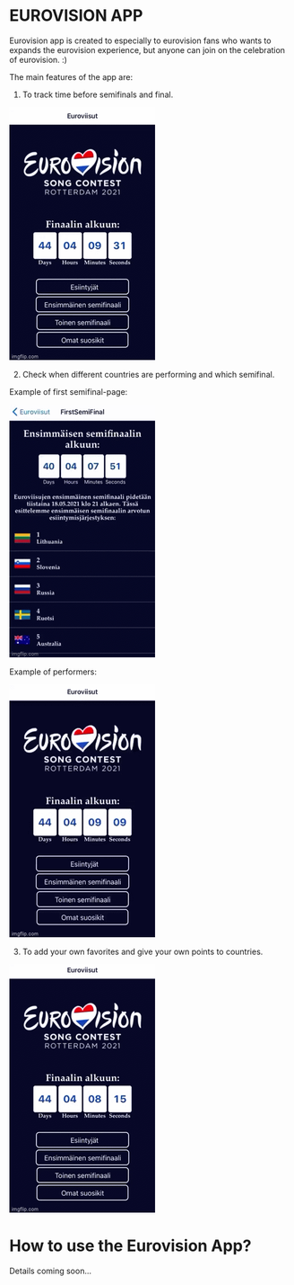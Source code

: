 # EUROVISION APP
Eurovision app is created to especially to eurovision fans who wants to expands the eurovision experience, but anyone can join on the celebration of eurovision. :)

The main features of the app are: 
1. To track time before semifinals and final.

![An example of countdown and homepage](./images/gif1.gif)

2. Check when different countries are performing and which semifinal.

Example of first semifinal-page:

![An example of semifinals](./images/gif4.gif)


Example of performers:

![An example of countdown and homepage](./images/gif2.gif)

3. To add your own favorites and give your own points to countries. 

![An example of countdown and homepage](./images/gif3.gif)

# How to use the Eurovision App?
Details coming soon...
